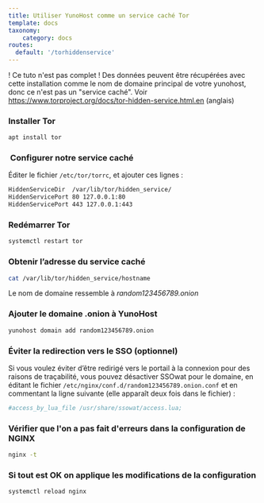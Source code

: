 ```yaml
---
title: Utiliser YunoHost comme un service caché Tor
template: docs
taxonomy:
    category: docs
routes:
  default: '/torhiddenservice'
---
```


! Ce tuto n'est pas complet ! Des données peuvent être récupérées avec cette installation comme le nom de domaine principal de votre yunohost, donc ce n'est pas un "service caché". Voir <https://www.torproject.org/docs/tor-hidden-service.html.en> (anglais)

### Installer Tor

```bash
apt install tor 
```

###  Configurer notre service caché

Éditer le fichier `/etc/tor/torrc`, et ajouter ces lignes :

```bash
HiddenServiceDir  /var/lib/tor/hidden_service/
HiddenServicePort 80 127.0.0.1:80
HiddenServicePort 443 127.0.0.1:443
```

### Redémarrer Tor

```bash
systemctl restart tor
```

### Obtenir l’adresse du service caché

```bash
cat /var/lib/tor/hidden_service/hostname
```

Le nom de domaine ressemble à *random123456789.onion*

### Ajouter le domaine .onion à YunoHost

```bash
yunohost domain add random123456789.onion
```

### Éviter la redirection vers le SSO (optionnel)

Si vous voulez éviter d’être redirigé vers le portail à la connexion pour des raisons de traçabilité, vous pouvez désactiver SSOwat pour le domaine, en éditant le fichier `/etc/nginx/conf.d/random123456789.onion.conf` et en commentant la ligne suivante (elle apparaît deux fois dans le fichier) :

```bash
#access_by_lua_file /usr/share/ssowat/access.lua;
```

### Vérifier que l'on a pas fait d'erreurs dans la configuration de NGINX

```bash
nginx -t
```

### Si tout est OK on applique les modifications de la configuration

```bash
systemctl reload nginx
```
